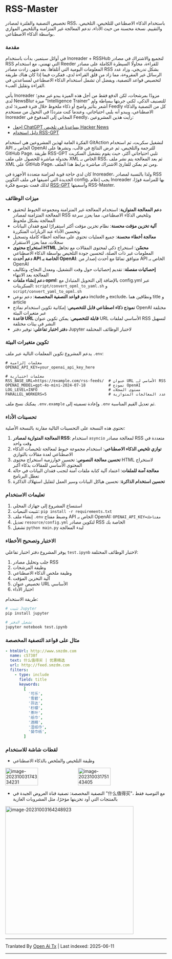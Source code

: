 # RSS-Master

تخصيص التصفية والفلترة لمصادر RSS، باستخدام الذكاء الاصطناعي للتلخيص، التلخيص، والتقييم. نسخة محسنة من حيث الأداء، تدعم المعالجة غير المتزامنة والتلخيص الموازي بواسطة الذكاء الاصطناعي.

### مقدمة

في أوائل سبتمبر، بدأت باستخدام Inoreader + RSSHub لتجميع والاشتراك في مصادر RSS التي تهمني، مع استخدام Reeder للقراءة، محاولًا السيطرة الكاملة على مصادر المعلومات اليومية التي أتلقاها. بعد شهر، زادت مصادر RSS بشكل تدريجي، وزاد عدد الرسائل غير المقروءة، مما زاد من قلق القراءة لدي، ففكرت فيما إذا كان هناك طريقة لتخصيص قواعد التصفية، ويفضل أن تشمل استخدام الذكاء الاصطناعي لمساعدتي في القراءة وتقليل العبء.

يأتي Inoreader مزودًا بمرشحات، لكن الدفع فقط من أجل هذه الميزة يبدو غير مجدٍ؛ لدى NewsBlur ميزة "Intelligence Trainer" للتصنيف الذكي، لكني جربتها ببساطة ولم أشعر بتأثير واضح أو ذكاء ملحوظ خلال فترة قصيرة؛ لدى Feedly كل من التصفية والذكاء الاصطناعي، ويبدو أنه يلبي احتياجاتي، وعندما كنت مترددًا في التحول من مستخدم Inoreader المجاني إلى المدفوع في Feedly، رأيت هذين المشروعين:

- [اجعل ChatGPT يساعدنا في تلخيص Hacker News](https://blog.betacat.io/post/2023/06/summarize-hacker-news-by-chatgpt/)
- [دليل استخدام RSS-GPT](http://yinan.me/rss-gpt-manual-zh.html)

الفكرة العامة لهذين المشروعين هي استخدام GitAction لتشغيل سكربت، ثم استخدام API الخاص بـ OpenAI للترجمة والتلخيص، ثم عرض النتائج في قالب، ونشرها على GitHub Page. طريقة RSS-GPT تلبي احتياجاتي أكثر، حيث يقوم بتشغيل السكربت بجدولة مباشرة للحصول على ملف XML الخاص بـ RSS، ثم بعد المعالجة يتم نشر ملف XML على GitHub Page، ومن ثم يمكن للقارئ الاشتراك مباشرة برابط هذا الملف.

كان لدي حاجة قوية لمزامنة متعددة الأجهزة في Inoreader، ولذا بالنسبة لمصادر RSS الجديدة التي أضيفها في ملف التكوين config، يجب إعلام Inoreader بها للمزامنة فورًا، لذلك قمت بتوسيع فكرة [RSS-GPT](https://github.com/yinan-c/) وأسميتها RSS-Master.

### ميزات الوظائف

- **دعم المعالجة المتوازية**: استخدام المعالجة غير المتزامنة ومجموعة الخيوط لتحقيق المعالجة المتزامنة لمصادر RSS وتلخيص الذكاء الاصطناعي، مما يعزز سرعة المعالجة بشكل ملحوظ
- **آلية تخزين مؤقت محسنة**: نظام تخزين مؤقت أكثر استقرارًا لمنع فقدان البيانات وتحسين الأداء عند الزيارات المتكررة
- **معالجة أخطاء محسنة**: جميع العمليات تحتوي على معالجة أخطاء كاملة وتسجيل سجلات، مما يعزز الاستقرار
- **استخراج محتوى HTML محسّن**: استخراج ذكي لمحتوى المقالات مع تجاهل المعلومات غير ذات الصلة، لتحسين جودة التلخيص بواسطة الذكاء الاصطناعي
- **دعم أحدث API الخاصة بـ OpenAI**: متوافق تمامًا مع أحدث إصدار من API الخاص بـ OpenAI
- **إحصائيات مفصلة**: تقديم إحصائيات حول وقت التشغيل، ومعدل النجاح، وتكاليف المعالجة بعد الانتهاء
- **دعم إنشاء ملفات opml**: بالإضافة إلى التحويل المتبادل مع config.yml عبر السكربتات: `script/convert_opml_to_yaml.sh` و `script/convert_yaml_to_opml.sh`
- **دعم قواعد التصفية المخصصة**: دعم نوعي include و exclude، ونطاقين هما title و article
- **نموذج ذكاء اصطناعي قابل للتخصيص**: إمكانية تكوين استخدام نماذج OpenAI مختلفة عبر متغيرات البيئة
- **قاعدة URL قابلة للتخصيص**: يمكن تكوين عنوان URL الأساسي لملفات RSS لتسهيل النشر في بيئات مختلفة
- **دفتر اختبار تفاعلي**: توفير دفتر Jupyter لاختبار الوظائف المختلفة

### تكوين متغيرات البيئة

يدعم المشروع تكوين المعلمات التالية عبر ملف `.env`:

```
# معلمات إلزامية
OPENAI_API_KEY=your_openai_api_key_here

# معلمات اختيارية
RSS_BASE_URL=https://example.com/rss-feeds/  # عنوان URL الأساسي لـ RSS
OPENAI_MODEL=gpt-4o-mini-2024-07-18          # نموذج OpenAI
LOG_LEVEL=INFO                               # مستوى السجلات
PARALLEL_WORKERS=5                           # عدد المعالجات المتوازية
```

يمكنك نسخ ملف `.env.example` وإعادة تسميته إلى `.env` ثم تعديل القيم المناسبة.

### تحسينات الأداء

تحتوي هذه النسخة على التحسينات التالية مقارنة بالنسخة الأصلية:

1. **المعالجة المتوازية لمصادر RSS**: استخدام `asyncio` لمعالجة مصادر RSS متعددة في وقت واحد
2. **توازي تلخيص الذكاء الاصطناعي**: استخدام مجموعة خيوط لمعالجة تلخيصات الذكاء الاصطناعي لعدة مقالات بالتوازي
3. **تحسين معالجة النصوص**: تحسين خوارزمية استخراج محتوى HTML لاستخراج المحتوى الأساسي للمقالات بذكاء أكبر
4. **معالجة آمنة للملفات**: اعتماد آلية كتابة ملفات آمنة لتجنب فقدان البيانات في حالة تعطل البرنامج
5. **تحسين استخدام الذاكرة**: تحسين هياكل البيانات وسير العمل لتقليل استهلاك الذاكرة

### تعليمات الاستخدام

1. استنساخ المشروع إلى جهازك المحلي
2. تثبيت التبعيات: `pip install -r requirements.txt`
3. إنشاء ملف `.env` وضبط مفتاح API الخاص بـ OpenAI: `OPENAI_API_KEY=مفتاحك`
4. تعديل `resource/config.yml` لتكوين مصادر RSS الخاصة بك
5. تشغيل `python main.py` لبدء المعالجة

### الاختبار وتصحيح الأخطاء

يوفر المشروع دفتر اختبار تفاعلي `test.ipynb` لاختبار الوظائف المختلفة:

1. جلب وتحليل مصادر RSS
2. وظيفة المرشحات
3. وظيفة ملخص الذكاء الاصطناعي
4. آلية التخزين المؤقت
5. تخصيص عنوان URL الأساسي
6. اختبار الأداء

طريقة الاستخدام:

```bash
# تثبيت Jupyter
pip install jupyter

# تشغيل الدفتر
jupyter notebook test.ipynb
```

### مثال على قواعد التصفية المخصصة

```yaml
- htmlUrl: http://www.smzdm.com
  name: c5738f
  text: 什么值得买 | 优惠精选
  url: http://feed.smzdm.com
  filters:
    - type: include
      field: title
      keywords:
        [
          '可乐',
          '雪碧',
          '芬达',
          '柠檬',
          '茶叶',
          '纸巾',
          '酒精',
          '湿纸巾',
          '餐巾纸',
        ]
```

### لقطات شاشة للاستخدام

- وظيفة التلخيص والملخص بالذكاء الاصطناعي

<div style="display: flex;">
    <img src="https://raw.githubusercontent.com/TD21forever/RSS-Master/main/typora/202310031757486.png" alt="image-20231003174334231" style="width: 45%;">
    <img src="https://raw.githubusercontent.com/TD21forever/RSS-Master/main/typora/202310031757686.png" alt="image-20231003175143405" style="width: 45%;">
</div>

- التصفية المخصصة: تصفية قناة العروض الجيدة في "什么值得买"، مع التوصية فقط بالمنتجات التي أود تخزينها مؤخرًا، مثل المشروبات الغازية

<img src="https://raw.githubusercontent.com/TD21forever/RSS-Master/main/typora/%E4%BB%80%E4%B9%88%E5%80%BC%E5%BE%97%E4%B9%B0-%E6%B1%BD%E6%B0%B4.png" alt="image-20231003164248923" style="width: 400px; height: 400px;" />

---

Tranlated By [Open Ai Tx](https://github.com/OpenAiTx/OpenAiTx) | Last indexed: 2025-06-11

---